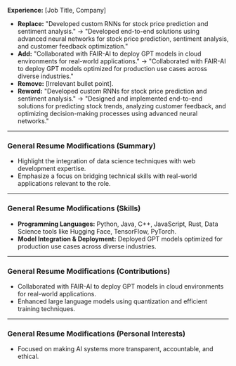 **Experience:** [Job Title, Company]  
- **Replace:** "Developed custom RNNs for stock price prediction and sentiment analysis." → "Developed end-to-end solutions using advanced neural networks for stock price prediction, sentiment analysis, and customer feedback optimization."  
- **Add:** "Collaborated with FAIR-AI to deploy GPT models in cloud environments for real-world applications." → "Collaborated with FAIR-AI to deploy GPT models optimized for production use cases across diverse industries."  
- **Remove:** [Irrelevant bullet point].  
- **Reword:** "Developed custom RNNs for stock price prediction and sentiment analysis." → "Designed and implemented end-to-end solutions for predicting stock trends, analyzing customer feedback, and optimizing decision-making processes using advanced neural networks."

---

### General Resume Modifications (Summary)  
- Highlight the integration of data science techniques with web development expertise.  
- Emphasize a focus on bridging technical skills with real-world applications relevant to the role.

---

### General Resume Modifications (Skills)  
- **Programming Languages:** Python, Java, C++, JavaScript, Rust, Data Science tools like Hugging Face, TensorFlow, PyTorch.  
- **Model Integration & Deployment:** Deployed GPT models optimized for production use cases across diverse industries.  

---

### General Resume Modifications (Contributions)  
- Collaborated with FAIR-AI to deploy GPT models in cloud environments for real-world applications.  
- Enhanced large language models using quantization and efficient training techniques.  

---

### General Resume Modifications (Personal Interests)  
- Focused on making AI systems more transparent, accountable, and ethical.